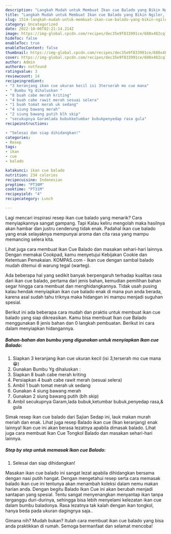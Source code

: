 ```yaml
---
description: "Langkah Mudah untuk Membuat Ikan cue Balado yang Bikin Ngiler, Buat Buka Puasa Bikin Ngiler"
title: "Langkah Mudah untuk Membuat Ikan cue Balado yang Bikin Ngiler, Buat Buka Puasa Bikin Ngiler"
slug: 1514-langkah-mudah-untuk-membuat-ikan-cue-balado-yang-bikin-ngiler-buat-buka-puasa-bikin-ngiler
category: Uncategorized
date: 2022-10-06T02:21:14.214Z
image: https://img-global.cpcdn.com/recipes/dec35e9f833991ce/680x482cq70/ikan-cue-balado-foto-resep-utama.jpg
hideToc: false
enableToc: true
enableTocContent: false
thumbnail: https://img-global.cpcdn.com/recipes/dec35e9f833991ce/680x482cq70/ikan-cue-balado-foto-resep-utama.jpg
cover: https://img-global.cpcdn.com/recipes/dec35e9f833991ce/680x482cq70/ikan-cue-balado-foto-resep-utama.jpg
author: Admin
authorAv: notfound
ratingvalue: 3
reviewcount: 14
recipeingredient:
- "3 keranjang ikan cue ukuran kecil isi 3terserah mo cue mana"
- " Bumbu Yg dihaluskan "
- "8 buah cabe merah kriting"
- "4 buah cabe rawit merah sesuai selera"
- "1 buah tomat merah uk sedang"
- "4 siung bawang merah"
- "2 siung bawang putih blh skip"
- "secukupnya Garamlada bubukketumbar bubukpenyedap rasa gula"
recipeinstructions:

- "Selesai dan siap dihidangkan!"
categories:
- Resep
tags:
- ikan
- cue
- balado

katakunci: ikan cue balado 
nutrition: 234 calories
recipecuisine: Indonesian
preptime: "PT30M"
cooktime: "PT31M"
recipeyield: "4"
recipecategory: Lunch

---
```



Lagi mencari inspirasi resep ikan cue balado yang menarik? Cara menyiapkannya sangat gampang. Tapi Kalau keliru mengolah maka hasilnya akan hambar dan justru cenderung tidak enak. Padahal ikan cue balado yang enak selayaknya mempunyai aroma dan cita rasa yang mampu memancing selera kita.


Lihat juga cara membuat Ikan Cue Balado dan masakan sehari-hari lainnya. Dengan memakai Cookpad, kamu menyetujui Kebijakan Cookie dan Ketentuan Pemakaian. KOMPAS.com - Ikan cue dengan sambal balado mudah ditemui di warung tegal (warteg).

Ada beberapa hal yang sedikit banyak berpengaruh terhadap kualitas rasa dari ikan cue balado, pertama dari jenis bahan, kemudian pemilihan bahan segar hingga cara membuat dan menghidangkannya. Tidak usah pusing kalau hendak menyiapkan ikan cue balado enak di mana pun anda berada, karena asal sudah tahu triknya maka hidangan ini mampu menjadi suguhan spesial.


Berikut ini ada beberapa cara mudah dan praktis untuk membuat ikan cue balado yang siap dikreasikan. Kamu bisa membuat Ikan cue Balado menggunakan 8 jenis bahan dan 0 langkah pembuatan. Berikut ini cara dalam menyiapkan hidangannya.

<!--inarticleads1-->

##### Bahan-bahan dan bumbu yang digunakan untuk menyiapkan Ikan cue Balado:

1. Siapkan 3 keranjang ikan cue ukuran kecil (isi 3,terserah mo cue mana😁)
1. Gunakan  Bumbu Yg dihaluskan :
1. Siapkan 8 buah cabe merah kriting
1. Persiapkan 4 buah cabe rawit merah (sesuai selera)
1. Ambil 1 buah tomat merah uk sedang
1. Gunakan 4 siung bawang merah
1. Gunakan 2 siung bawang putih (blh skip)
1. Ambil secukupnya Garam,lada bubuk,ketumbar bubuk,penyedap rasa,&amp; gula


Simak resep ikan cue balado dari Sajian Sedap ini, lauk makan murah meriah dan enak. Lihat juga resep Balado ikan cue (Ikan keranjang) enak lainnya! Ikan cue ini akan berasa lezatnya apabila dimasak balado. Lihat juga cara membuat Ikan Cue Tongkol Balado dan masakan sehari-hari lainnya. 

<!--inarticleads2-->

##### Step by step untuk memasak Ikan cue Balado:


1. Selesai dan siap dihidangkan!

Masakan ikan cue balado ini sangat lezat apabila dihidangkan bersama dengan nasi putih hangat. Dengan mengetahui resep serta cara memasak balado ikan cue ini tentunya akan menambah koleksi dalam nemu makan harian anda. Dengan begitu Balado Ikan Cue ini akan berubah menjadi santapan yang spesial. Tentu sangat menyenangkan menyantap ikan tanpa terganggu duri-durinya, sehingga bisa lebih menyelami kelezatan ikan cue dalam bumbu baladonya. Rasa lezatnya tak kalah dengan ikan tongkol, hanya beda pada ukuran dagingnya saja.. 

Gimana nih? Mudah bukan? Itulah cara membuat ikan cue balado yang bisa anda praktikkan di rumah. Semoga bermanfaat dan selamat mencoba!
